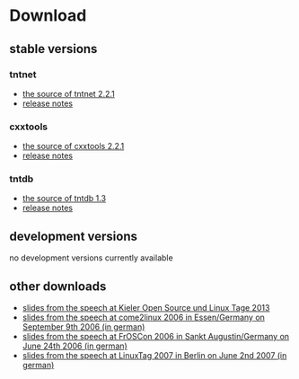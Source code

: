 Download
========

stable versions
---------------

### tntnet
 * [the source of tntnet 2.2.1](download/tntnet-2.2.1.tar.gz)
 * [release notes](releasenotes-tntnet-2-2.html)

### cxxtools
 * [the source of cxxtools 2.2.1](download/cxxtools-2.2.1.tar.gz)
 * [release notes](releasenotes-cxxtools-2-2.html)

### tntdb
 * [the source of tntdb 1.3](download/tntdb-1.3.tar.gz)
 * [release notes](releasenotes-tntdb-1-3.html)

development versions
--------------------

no development versions currently available

other downloads
---------------

 * [slides from the speech at Kieler Open Source und Linux Tage 2013](download/Tntnet-Vortrag-2013.pdf)
 * [slides from the speech at come2linux 2006 in Essen/Germany on September 9th 2006 (in german)](download/tntnet-come2linux.odp)
 * [slides from the speech at FrOSCon 2006 in Sankt Augustin/Germany on June 24th 2006 (in german)](download/tntnet-froscon.odp)
 * [slides from the speech at LinuxTag 2007 in Berlin on June 2nd 2007 (in german)](download/tntnet-freewrt.odp)
